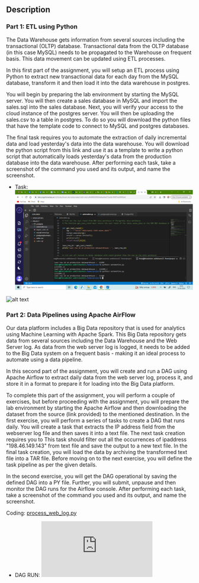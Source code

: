 ## Description 
### Part 1: ETL using Python
The Data Warehouse gets information from several sources including the transactional (OLTP) database. Transactional data from the OLTP database (in this case MySQL) needs to be propagated to the Warehouse on frequent basis. This data movement can be updated using ETL processes.

In this first part of the assignment, you will setup an ETL process using Python to extract new transactional data for each day from the MySQL database, transform it and then load it into the data warehouse in postgres.

You will begin by preparing the lab environment by starting the MySQL server. You will then create a sales database in MySQL and import the sales.sql into the sales database. 
Next, you will verify your access to the cloud instance of the postgres server. You will then be uploading the sales.csv to a table in postgres. To do so you will download the python files that have the template code to connect to MySQL and postgres databases.

The final task requires you to automate the extraction of daily incremental data and load yesterday's data into the data warehouse. 
You will download the python script from this link and use it as a template to write a python script that automatically loads yesterday's data from the production database into the data warehouse. After performing each task, take a screenshot of the command you used and its output, and name the screenshot.
- Task:
![alt text](https://github.com/As2909/IBM-Data-Engineering-Specialization-Coursera/blob/main/Course%2013%20Data%20Engineering%20Capstone%20Project/5%20ETL%20and%20Data%20Pipelines/Week%205/5.get_last_rowid.png)

![alt text](https://github.com/As2909/IBM-Data-Engineering-Specialization-Coursera/blob/main/Course%2013%20Data%20Engineering%20Capstone%20Project/5%20ETL%20and%20Data%20Pipelines/Week%205/5.get_lastest_records.png)

### Part 2: Data Pipelines using Apache AirFlow
Our data platform includes a Big Data repository that is used for analytics using Machine Learning with Apache Spark. This Big Data repository gets data from several sources including the Data Warehouse and the Web Server log. As data from the web server log is logged, it needs to be added to the Big Data system on a frequent basis - making it an ideal process to automate using a data pipeline.

In this second part of the assignment, you will create and run a DAG using Apache Airflow to extract daily data from the web server log, process it, and store it in a format to prepare it for loading into the Big Data platform.

To complete this part of the assignment, you will perform a couple of exercises, but before proceeding with the assignment, you will prepare the lab environment by starting the Apache Airflow and then downloading the dataset from the source (link provided) to the mentioned destination. In the first exercise, you will perform a series of tasks to create a DAG that runs daily. You will create a task that extracts the IP address field from the webserver log file and then saves it into a text file. The next task creation requires you to This task should filter out all the occurrences of ipaddress "198.46.149.143" from text file and save the output to a new text file. In the final task creation, you will load the data by archiving the transformed text file into a TAR file. Before moving on to the next exercise, you will define the task pipeline as per the given details.

In the second exercise, you will get the DAG operational by saving the defined DAG into a PY file. Further, you will submit, unpause and then monitor the DAG runs for the Airflow console. After performing each task, take a screenshot of the command you used and its output, and name the screenshot.

Coding: [process_web_log.py](https://github.com/As2909/IBM-Data-Engineering-Specialization-Coursera/blob/main/Course%2013%20Data%20Engineering%20Capstone%20Project/5%20ETL%20and%20Data%20Pipelines/Week%205/process_web_log.py)

- DAG RUN:
![DAG_RUNS](https://github.com/As2909/IBM-Data-Engineering-Specialization-Coursera/blob/main/Course%2013%20Data%20Engineering%20Capstone%20Project/5%20ETL%20and%20Data%20Pipelines/Week%205/5.1.dags_runs.py)

